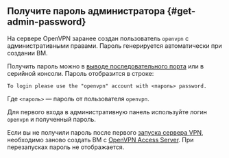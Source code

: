 ## Получите пароль администратора {#get-admin-password}

На сервере OpenVPN заранее создан пользователь `openvpn` с административными правами. Пароль генерируется автоматически при создании ВМ.

Получить пароль можно в [выводе последовательного порта](../../compute/operations/vm-info/get-serial-port-output) или в серийной консоли. Пароль отобразится в строке:

```
To login please use the "openvpn" account with <пароль> password.
```

Где `<пароль>` — пароль от пользователя `openvpn`.

Для первого входа в административную панель используйте логин `openvpn` и полученный пароль.

Если вы не получили пароль после первого [запуска сервера VPN](#create-vpn-server), необходимо заново создать ВМ с [OpenVPN Access Server](/marketplace/products/yc/openvpn-access-server). При перезапусках пароль не отображается.